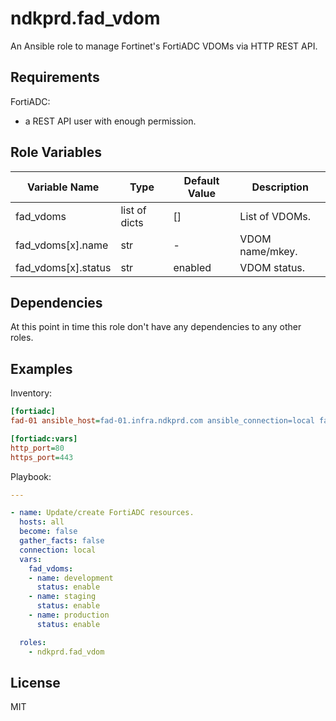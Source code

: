 ndkprd.fad_vdom
===============

An Ansible role to manage Fortinet's FortiADC VDOMs via HTTP REST API.

Requirements
------------

FortiADC:
- a REST API user with enough permission.

Role Variables
--------------

| Variable Name       | Type          | Default Value | Description     |
|---------------------|---------------|---------------|-----------------|
| fad_vdoms           | list of dicts | []            | List of VDOMs.  |
| fad_vdoms[x].name   | str           | -             | VDOM name/mkey. |
| fad_vdoms[x].status | str           | enabled       | VDOM status.    |


Dependencies
------------

At this point in time this role don't have any dependencies to any other roles.

Examples
----------------

Inventory:

```ini
[fortiadc]
fad-01 ansible_host=fad-01.infra.ndkprd.com ansible_connection=local fad_apitoken=mysupersecrettoken fad_vdom=root

[fortiadc:vars]
http_port=80
https_port=443
```

Playbook:

```yaml
---

- name: Update/create FortiADC resources.
  hosts: all
  become: false
  gather_facts: false
  connection: local
  vars:
    fad_vdoms:
    - name: development
      status: enable
    - name: staging
      status: enable
    - name: production
      status: enable

  roles:
    - ndkprd.fad_vdom
```

License
-------

MIT
